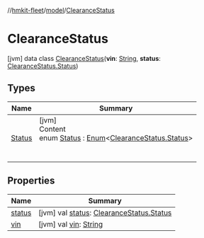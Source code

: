 //[hmkit-fleet](../../../index.md)/[model](../index.md)/[ClearanceStatus](index.md)



# ClearanceStatus  
 [jvm] data class [ClearanceStatus](index.md)(**vin**: [String](https://kotlinlang.org/api/latest/jvm/stdlib/kotlin/-string/index.html), **status**: [ClearanceStatus.Status](-status/index.md))   


## Types  
  
|  Name |  Summary | 
|---|---|
| <a name="model/ClearanceStatus.Status///PointingToDeclaration/"></a>[Status](-status/index.md)| <a name="model/ClearanceStatus.Status///PointingToDeclaration/"></a>[jvm]  <br>Content  <br>enum [Status](-status/index.md) : [Enum](https://kotlinlang.org/api/latest/jvm/stdlib/kotlin/-enum/index.html)<[ClearanceStatus.Status](-status/index.md)>   <br><br><br>|


## Properties  
  
|  Name |  Summary | 
|---|---|
| <a name="model/ClearanceStatus/status/#/PointingToDeclaration/"></a>[status](status.md)| <a name="model/ClearanceStatus/status/#/PointingToDeclaration/"></a> [jvm] val [status](status.md): [ClearanceStatus.Status](-status/index.md)   <br>|
| <a name="model/ClearanceStatus/vin/#/PointingToDeclaration/"></a>[vin](vin.md)| <a name="model/ClearanceStatus/vin/#/PointingToDeclaration/"></a> [jvm] val [vin](vin.md): [String](https://kotlinlang.org/api/latest/jvm/stdlib/kotlin/-string/index.html)   <br>|

